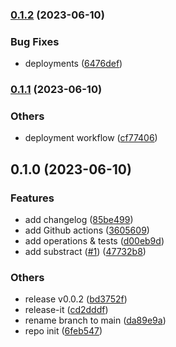 

### [0.1.2](https://github.com/ovy9086/github-automation/compare/0.1.1...0.1.2) (2023-06-10)


### Bug Fixes

* deployments ([6476def](https://github.com/ovy9086/github-automation/commit/6476def19eb9533ff82de757362807c6f75806f8))

### [0.1.1](https://github.com/ovy9086/github-automation/compare/0.1.0...0.1.1) (2023-06-10)


### Others

* deployment workflow ([cf77406](https://github.com/ovy9086/github-automation/commit/cf77406ff2ad67b3c71870822dd44a07974c513b))

## 0.1.0 (2023-06-10)


### Features

* add changelog ([85be499](https://github.com/ovy9086/github-automation/commit/85be499b8eeaa8093f012af283569b038d854e13))
* add Github actions ([3605609](https://github.com/ovy9086/github-automation/commit/360560967c09418e7800fd85378622ecd8e01963))
* add operations & tests ([d00eb9d](https://github.com/ovy9086/github-automation/commit/d00eb9da5799b76769be084de89aea2beb0039f6))
* add substract ([#1](https://github.com/ovy9086/github-automation/issues/1)) ([47732b8](https://github.com/ovy9086/github-automation/commit/47732b8ec10dd81e3b07949378f9f55b7ae72209))


### Others

* release v0.0.2 ([bd3752f](https://github.com/ovy9086/github-automation/commit/bd3752fca87acee166fc974b1082a94e401a4d37))
* release-it ([cd2dddf](https://github.com/ovy9086/github-automation/commit/cd2dddf56104a825c7256ab818f17bc0ca7a7ea0))
* rename branch to main ([da89e9a](https://github.com/ovy9086/github-automation/commit/da89e9a2abe33fe3d9e5648c30ea6f553c04e5da))
* repo init ([6feb547](https://github.com/ovy9086/github-automation/commit/6feb547972a8b8f06eb8646865c4682e92530cea))